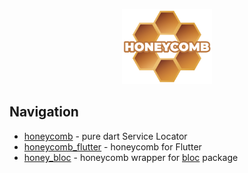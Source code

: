 <p align="center">
    <img src="assets/logo.png" height=120 boxfit="center"/>
</p>

## Navigation
* [honeycomb](https://github.com/AlexanderFarkas/honeycomb/tree/master/packages/honeycomb) - pure dart Service Locator
* [honeycomb_flutter](https://github.com/AlexanderFarkas/honeycomb/tree/master/packages/honeycomb_flutter) - honeycomb for Flutter
* [honey_bloc](https://github.com/AlexanderFarkas/honeycomb/tree/master/packages/honey_bloc) - honeycomb wrapper for [bloc](https://github.com/felangel/bloc) package